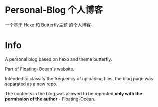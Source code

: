 # Personal-Blog 个人博客

一个基于 Hexo 和 Butterfly主题 的个人博客。

# Info

A personal blog based on hexo and theme butterfly.

Part of Floating-Ocean's website.

Intended to classify the frequency of uploading files, the blog page was separated as a new repo.

The contents in the blog was allowed to be reprinted **only with the permission of the author** - Floating-Ocean.
